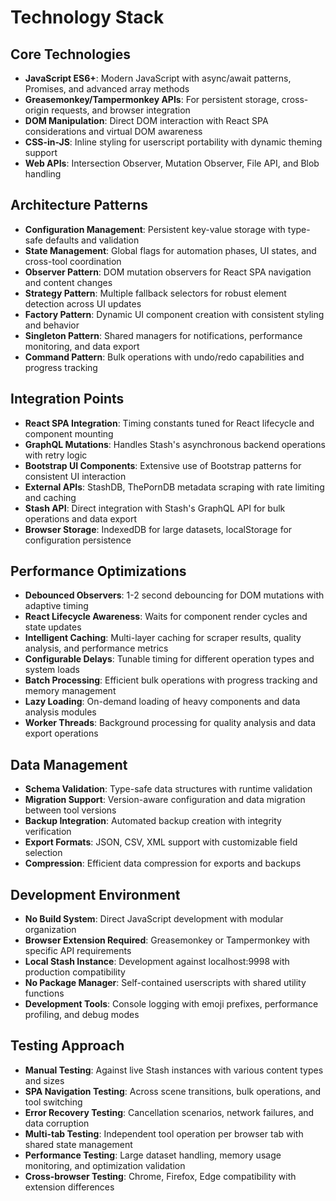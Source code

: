 # Technology Stack

## Core Technologies
- **JavaScript ES6+**: Modern JavaScript with async/await patterns, Promises, and advanced array methods
- **Greasemonkey/Tampermonkey APIs**: For persistent storage, cross-origin requests, and browser integration
- **DOM Manipulation**: Direct DOM interaction with React SPA considerations and virtual DOM awareness
- **CSS-in-JS**: Inline styling for userscript portability with dynamic theming support
- **Web APIs**: Intersection Observer, Mutation Observer, File API, and Blob handling

## Architecture Patterns
- **Configuration Management**: Persistent key-value storage with type-safe defaults and validation
- **State Management**: Global flags for automation phases, UI states, and cross-tool coordination
- **Observer Pattern**: DOM mutation observers for React SPA navigation and content changes
- **Strategy Pattern**: Multiple fallback selectors for robust element detection across UI updates
- **Factory Pattern**: Dynamic UI component creation with consistent styling and behavior
- **Singleton Pattern**: Shared managers for notifications, performance monitoring, and data export
- **Command Pattern**: Bulk operations with undo/redo capabilities and progress tracking

## Integration Points
- **React SPA Integration**: Timing constants tuned for React lifecycle and component mounting
- **GraphQL Mutations**: Handles Stash's asynchronous backend operations with retry logic
- **Bootstrap UI Components**: Extensive use of Bootstrap patterns for consistent UI interaction
- **External APIs**: StashDB, ThePornDB metadata scraping with rate limiting and caching
- **Stash API**: Direct integration with Stash's GraphQL API for bulk operations and data export
- **Browser Storage**: IndexedDB for large datasets, localStorage for configuration persistence

## Performance Optimizations
- **Debounced Observers**: 1-2 second debouncing for DOM mutations with adaptive timing
- **React Lifecycle Awareness**: Waits for component render cycles and state updates
- **Intelligent Caching**: Multi-layer caching for scraper results, quality analysis, and performance metrics
- **Configurable Delays**: Tunable timing for different operation types and system loads
- **Batch Processing**: Efficient bulk operations with progress tracking and memory management
- **Lazy Loading**: On-demand loading of heavy components and data analysis modules
- **Worker Threads**: Background processing for quality analysis and data export operations

## Data Management
- **Schema Validation**: Type-safe data structures with runtime validation
- **Migration Support**: Version-aware configuration and data migration between tool versions
- **Backup Integration**: Automated backup creation with integrity verification
- **Export Formats**: JSON, CSV, XML support with customizable field selection
- **Compression**: Efficient data compression for exports and backups

## Development Environment
- **No Build System**: Direct JavaScript development with modular organization
- **Browser Extension Required**: Greasemonkey or Tampermonkey with specific API requirements
- **Local Stash Instance**: Development against localhost:9998 with production compatibility
- **No Package Manager**: Self-contained userscripts with shared utility functions
- **Development Tools**: Console logging with emoji prefixes, performance profiling, and debug modes

## Testing Approach
- **Manual Testing**: Against live Stash instances with various content types and sizes
- **SPA Navigation Testing**: Across scene transitions, bulk operations, and tool switching
- **Error Recovery Testing**: Cancellation scenarios, network failures, and data corruption
- **Multi-tab Testing**: Independent tool operation per browser tab with shared state management
- **Performance Testing**: Large dataset handling, memory usage monitoring, and optimization validation
- **Cross-browser Testing**: Chrome, Firefox, Edge compatibility with extension differences